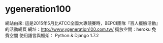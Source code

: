 # ygeneration100
網站由來: 這是2015年5月比ATCC全國大專競賽時，BEPCI團隊『百人擺臉活動』的活動網頁
網址：http://www.ygeneration100.com.tw/
擺放空間：heroku 免費空間
使用語言與框架： Python & Django 1.7.2
